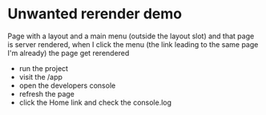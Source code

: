 # Unwanted rerender demo

Page with a layout and a main menu (outside the layout slot) and that page is server rendered, when I click the menu (the link leading to the same page I'm already) the page get rerendered

- run the project
- visit the /app
- open the developers console
- refresh the page
- click the Home link and check the console.log
